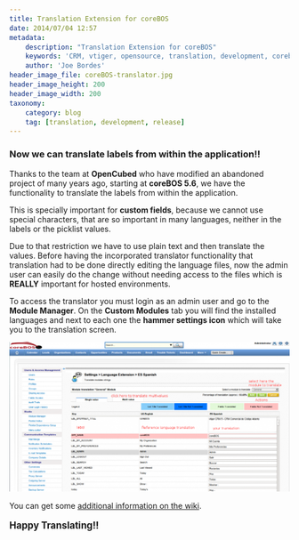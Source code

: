 ```yaml
---
title: Translation Extension for coreBOS
date: 2014/07/04 12:57
metadata:
    description: "Translation Extension for coreBOS"
    keywords: 'CRM, vtiger, opensource, translation, development, corebos'
    author: 'Joe Bordes'
header_image_file: coreBOS-translator.jpg
header_image_height: 200
header_image_width: 200
taxonomy:
    category: blog
    tag: [translation, development, release]
---
```


### Now we can translate labels from within the application!!

Thanks to the team at **OpenCubed** who have modified an abandoned project of many years ago, starting at **coreBOS 5.6**, we have the functionality to translate the labels from within the application.

This is specially important for **custom fields**, because we cannot use special characters, that are so important in many languages, neither in the labels or the picklist values.

 Due to that restriction we have to use plain text and then translate the values. Before having the incorporated translator functionality that translation had to be done directly editing the language files, now the admin user can easily do the change without needing access to the files which is **REALLY** important for hosted environments. 

To access the translator you must login as an admin user and go to the **Module Manager**. On the **Custom Modules** tab you will find the installed languages and next to each one the **hammer settings icon** which will take you to the translation screen.

![coreBOS Translator](trtr.png)

You can get some [additional information on the wiki](http://corebos.org/documentation/doku.php?id=en:devel:translating).

**<p style="font-size: larger">Happy Translating!!</p>**